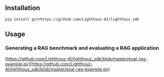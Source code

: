## Installation
```pip install git+https://github.com/Lighthouz-AI/lighthouz_sdk```


## Usage

### Generating a RAG benchmark and evaluating a RAG application 
[https://github.com/Lighthouz-AI/lighthouz_sdk/blob/master/eval-rag-example.py](https://github.com/Lighthouz-AI/lighthouz_sdk/blob/master/eval-rag-example.py)
